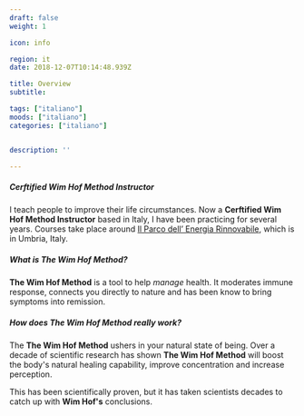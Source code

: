 ```yaml
---
draft: false
weight: 1

icon: info

region: it
date: 2018-12-07T10:14:48.939Z

title: Overview
subtitle: 

tags: ["italiano"]
moods: ["italiano"]
categories: ["italiano"]


description: ''

---
```


##### Cerftified Wim Hof Method Instructor

I teach people to improve their life circumstances. Now a **Cerftified Wim Hof Method Instructor** based in Italy, I have been practicing <!--**The Wim Hof Method**--> for several years. Courses take place around [Il Parco dell’ Energia Rinnovabile](https://per.umbria.it/), which is in Umbria, Italy. <!--Here, I am Scientific Director.-->

##### What is The Wim Hof Method?

**The Wim Hof Method** is a tool to help _manage_ health. It moderates immune response, connects you directly to nature and has been know to bring symptoms into remission.

##### How does The Wim Hof Method _really_ work?

The **The Wim Hof Method** ushers in your natural state of being. Over a decade of scientific research has shown **The Wim Hof Method** will boost the body's natural healing capability, improve concentration and increase perception.

This has been scientifically proven, but it has taken scientists decades to catch up with **Wim Hof's** conclusions.